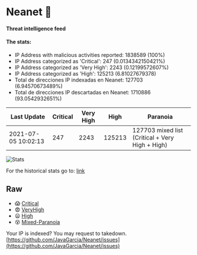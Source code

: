 # Neanet :hocho:
#### Threat intelligence feed
#### The stats:

- IP Address with malicious activities reported: 1838589 (100%)
- IP Address categorized as 'Critical':  247 (0.0134342150421%)
- IP Address categorized as 'Very High':  2243 (0.12199572607%)
- IP Address categorized as 'High':  125213 (6.81027679378)
- Total de direcciones IP indexadas en Neanet:  127703 (6.94570673489%)
- Total de direcciones IP descartadas en Neanet:  1710886 (93.0542932651%)

| Last Update | Critical | Very High | High | Paranoia |
| --- | --- | --- | --- | --- |
| 2021-07-05 10:02:13 | 247 | 2243 | 125213 | 127703 mixed list (Critical + Very High + High)|

![Stats](https://docs.google.com/spreadsheets/d/e/2PACX-1vSnaNMIXVabIpDJjufMlzH7poXnshF3mgd8Is1g9ytUEzVsP5my4Trn8f-xkoLLQ38xpL3HtmUexLo6/pubchart?oid=501124687&format=image)

For the historical stats go to: [link](/stats.csv)
## Raw
- :scream: [Critical](https://raw.githubusercontent.com/JavaGarcia/Neanet/master/blacklists/neanet_critical.txt)
- :fearful: [VeryHigh](https://raw.githubusercontent.com/JavaGarcia/Neanet/master/blacklists/neanet_veryHigh.txtt)
- :frowning: [High](https://raw.githubusercontent.com/JavaGarcia/Neanet/master/blacklists/neanet_high.txt)
- :dizzy_face: [Mixed-Paranoia](https://raw.githubusercontent.com/JavaGarcia/Neanet/master/blacklists/neanet_all.txt)


Your IP is indexed? You may request to takedown. [https://github.com/JavaGarcia/Neanet/issues](https://github.com/JavaGarcia/Neanet/issues)








































































































































































































































































































































































































































































































































































































































































































































































































































































































































































































































































































































































































































































































































































































































































































































































































































































































































































































































































































































































































































































































































































































































































































































































































































































































































































































































































































































































































































































































































































































































































































































































































































































































































































































































































































































































































































































































































































































































































































































































































































































































































































































































































































































































































































































































































































































































































































































































































































































































































































































































































































































































































































































































































































































































































































































































































































































































































































































































































































































































































































































































































































































































































































































































































































































































































































































































































































































































































































































































































































































































































































































































































































































































































































































































































































































































































